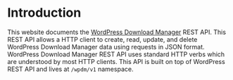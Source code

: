 # Introduction

This website documents the [WordPress Download Manager](https://www.wpdownloadmanager.com/) REST API. This REST API allows a HTTP client to create, read, update, and delete WordPress Download Manager data using requests in JSON format. WordPress Download Manager REST API uses standard HTTP verbs which are understood by most HTTP clients. This API is built on top of WordPress REST API and lives at `/wpdm/v1` namespace.
